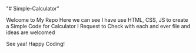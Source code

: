 "# Simple-Calculator"

Welcome to My Repo 
Here we can see I have use HTML, CSS, JS  to create a Simple Code for Calculator
I Request to Check with each and ever file and ideas are welcomed


See yaa!
Happy Coding! 


